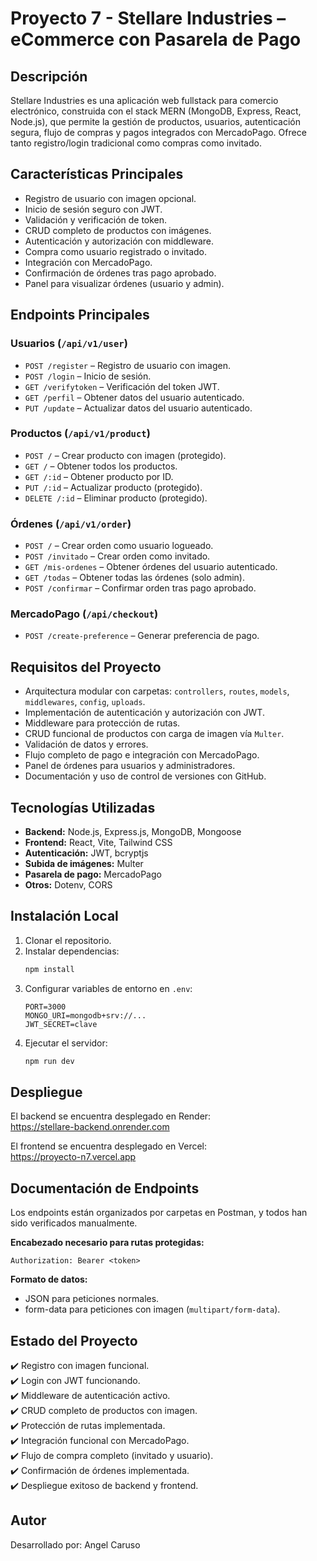 # Proyecto 7 - Stellare Industries – eCommerce con Pasarela de Pago

## Descripción

Stellare Industries es una aplicación web fullstack para comercio electrónico, construida con el stack MERN (MongoDB, Express, React, Node.js), que permite la gestión de productos, usuarios, autenticación segura, flujo de compras y pagos integrados con MercadoPago. Ofrece tanto registro/login tradicional como compras como invitado.

## Características Principales

- Registro de usuario con imagen opcional.
- Inicio de sesión seguro con JWT.
- Validación y verificación de token.
- CRUD completo de productos con imágenes.
- Autenticación y autorización con middleware.
- Compra como usuario registrado o invitado.
- Integración con MercadoPago.
- Confirmación de órdenes tras pago aprobado.
- Panel para visualizar órdenes (usuario y admin).

## Endpoints Principales

### Usuarios (`/api/v1/user`)

- `POST /register` – Registro de usuario con imagen.
- `POST /login` – Inicio de sesión.
- `GET /verifytoken` – Verificación del token JWT.
- `GET /perfil` – Obtener datos del usuario autenticado.
- `PUT /update` – Actualizar datos del usuario autenticado.

### Productos (`/api/v1/product`)

- `POST /` – Crear producto con imagen (protegido).
- `GET /` – Obtener todos los productos.
- `GET /:id` – Obtener producto por ID.
- `PUT /:id` – Actualizar producto (protegido).
- `DELETE /:id` – Eliminar producto (protegido).

### Órdenes (`/api/v1/order`)

- `POST /` – Crear orden como usuario logueado.
- `POST /invitado` – Crear orden como invitado.
- `GET /mis-ordenes` – Obtener órdenes del usuario autenticado.
- `GET /todas` – Obtener todas las órdenes (solo admin).
- `POST /confirmar` – Confirmar orden tras pago aprobado.

### MercadoPago (`/api/checkout`)

- `POST /create-preference` – Generar preferencia de pago.

## Requisitos del Proyecto

- Arquitectura modular con carpetas: `controllers`, `routes`, `models`, `middlewares`, `config`, `uploads`.
- Implementación de autenticación y autorización con JWT.
- Middleware para protección de rutas.
- CRUD funcional de productos con carga de imagen vía `Multer`.
- Validación de datos y errores.
- Flujo completo de pago e integración con MercadoPago.
- Panel de órdenes para usuarios y administradores.
- Documentación y uso de control de versiones con GitHub.

## Tecnologías Utilizadas

- **Backend:** Node.js, Express.js, MongoDB, Mongoose
- **Frontend:** React, Vite, Tailwind CSS
- **Autenticación:** JWT, bcryptjs
- **Subida de imágenes:** Multer
- **Pasarela de pago:** MercadoPago
- **Otros:** Dotenv, CORS

## Instalación Local

1. Clonar el repositorio.
2. Instalar dependencias:
   ```bash
   npm install
   ```
3. Configurar variables de entorno en `.env`:
   ```env
   PORT=3000
   MONGO_URI=mongodb+srv://...
   JWT_SECRET=clave
   ```
4. Ejecutar el servidor:
   ```bash
   npm run dev
   ```

## Despliegue

El backend se encuentra desplegado en Render:  
https://stellare-backend.onrender.com

El frontend se encuentra desplegado en Vercel:  
https://proyecto-n7.vercel.app

## Documentación de Endpoints

Los endpoints están organizados por carpetas en Postman, y todos han sido verificados manualmente.

**Encabezado necesario para rutas protegidas:**

```http
Authorization: Bearer <token>
```

**Formato de datos:**

- JSON para peticiones normales.
- form-data para peticiones con imagen (`multipart/form-data`).

## Estado del Proyecto

✔️ Registro con imagen funcional.  
✔️ Login con JWT funcionando.  
✔️ Middleware de autenticación activo.  
✔️ CRUD completo de productos con imagen.  
✔️ Protección de rutas implementada.  
✔️ Integración funcional con MercadoPago.  
✔️ Flujo de compra completo (invitado y usuario).  
✔️ Confirmación de órdenes implementada.  
✔️ Despliegue exitoso de backend y frontend.  

## Autor

Desarrollado por: Angel Caruso

